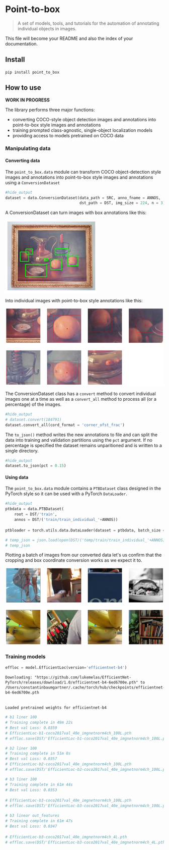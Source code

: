 # Point-to-box
> A set of models, tools, and tutorials for the automation of annotating individual objects in images.


This file will become your README and also the index of your documentation.

## Install

`pip install point_to_box`

## How to use

**WORK IN PROGRESS**

The library performs three major functions:

- converting COCO-style object detection images and annotations into point-to-box style images and annotations
- training prompted class-agnostic, single-object localization models
- providing access to models pretrained on COCO data

### Manipulating data

#### Converting data

The `point_to_box.data` module can transform COCO object-detection style images and annotations into point-to-box style images and annotations using a `ConversionDataset`

```python
#hide_output
dataset = data.ConversionDataset(data_path = SRC, anno_fname = ANNOS,
                                 dst_path = DST, img_size = 224, n = 3)
```

A ConversionDataset can turn images with box annotations like this:


![png](docs/images/output_7_0.png)


Into individual images with point-to-box style annotations like this:


![png](docs/images/output_9_0.png)


The ConversionDataset class has a `convert` method to convert individual images one at a time as well as a `convert_all` method to process all (or a percentage) of the images.

```python
#hide_output
# dataset.convert(184791)
dataset.convert_all(cord_format = 'corner_ofst_frac')
```

The `to_json()` method writes the new annotations to file and can split the data into training and validation partitions using the `pct` argument. If no percentage is specified the dataset remains unparitioned and is written to a single directory.

```python
#hide_output
dataset.to_json(pct = 0.15)
```

#### Using data

The `point_to_box.data` module contains a `PTBDataset` class designed in the PyTorch style so it can be used with a PyTorch `DataLoader`.

```python
#hide_output
ptbdata = data.PTBDataset(
    root = DST/'train',
    annos = DST/('train/train_individual_'+ANNOS))

ptbloader = torch.utils.data.DataLoader(dataset = ptbdata, batch_size = 8, shuffle = True)
```

```python
# temp_json = json.load(open(DST/('temp/train/train_individual_'+ANNOS)))
# temp_json
```

Plotting a batch of images from our converted data let's us confirm that the cropping and box coordinate conversion works as we expect it to.


![png](docs/images/output_18_0.png)


### Training models

```python
effloc = model.EfficientLoc(version='efficientnet-b4')
```

    Downloading: "https://github.com/lukemelas/EfficientNet-PyTorch/releases/download/1.0/efficientnet-b4-6ed6700e.pth" to /Users/constantinbaumgartner/.cache/torch/hub/checkpoints/efficientnet-b4-6ed6700e.pth


    Loaded pretrained weights for efficientnet-b4


```python
# b1 liner 100
# Training complete in 49m 22s
# Best val Loss: 0.0359
# EfficientLoc-b1-coco2017val_40e_imgnetnorm4ch_100L.pth
# effloc.save(DST/'EfficientLoc-b1-coco2017val_40e_imgnetnorm4ch_100L.pth')
```

```python
# b2 liner 100
# Training complete in 51m 0s
# Best val Loss: 0.0357
# EfficientLoc-b2-coco2017val_40e_imgnetnorm4ch_100L.pth
# effloc.save(DST/'EfficientLoc-b2-coco2017val_40e_imgnetnorm4ch_100L.pth')
```

```python
# b3 liner 100
# Training complete in 61m 44s
# Best val Loss: 0.0353

# EfficientLoc-b3-coco2017val_40e_imgnetnorm4ch_100L.pth
# effloc.save(DST/'EfficientLoc-b3-coco2017val_40e_imgnetnorm4ch_100L.pth')
```

```python
# b3 linear out_features 
# Training complete in 61m 47s
# Best val Loss: 0.0347

# EfficientLoc-b3-coco2017val_40e_imgnetnorm4ch_4L.pth
# effloc.save(DST/'EfficientLoc-b3-coco2017val_40e_imgnetnorm4ch_4L.pth')
```
